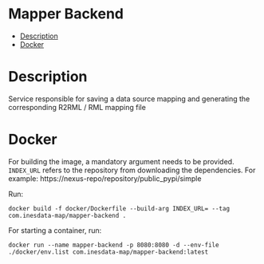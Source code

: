 # Mapper Backend

- [Description](#description)
- [Docker](#docker)

# Description
Service responsible for saving a data source mapping and generating the corresponding R2RML / RML mapping file

# Docker
For building the image, a mandatory argument needs to be provided. `INDEX_URL` refers to the repository from downloading the dependencies. For example: https://nexus-repo/repository/public_pypi/simple

Run:
```
docker build -f docker/Dockerfile --build-arg INDEX_URL= --tag com.inesdata-map/mapper-backend .
```
For starting a container, run:
```
docker run --name mapper-backend -p 8080:8080 -d --env-file ./docker/env.list com.inesdata-map/mapper-backend:latest
```
